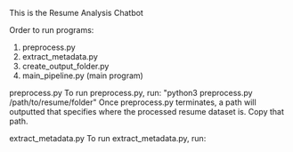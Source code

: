 This is the Resume Analysis Chatbot

Order to run programs:
1. preprocess.py
2. extract_metadata.py
3. create_output_folder.py
4. main_pipeline.py (main program) 

preprocess.py
To run preprocess.py, run: "python3 preprocess.py /path/to/resume/folder"
Once preprocess.py terminates, a path will outputted that specifies where the processed resume dataset is.
Copy that path. 

extract_metadata.py
To run extract_metadata.py, run: 